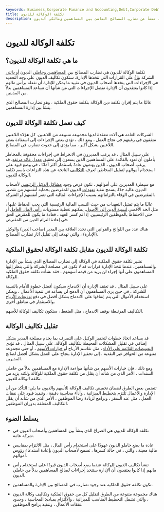 ```yaml
---
keywords: Business,Corporate Finance and Accounting,Debt,Corporate Debt
title: تكلفة الوكالة للديون
description: تكلفة الوكالة للديون هي مشكلة تنشأ عن تضارب المصالح الناشئ بين المساهمين ومالكي الديون.
---
```


# تكلفة الوكالة للديون
## ما هي تكلفة الوكالة للديون؟

تكلفة الوكالة للديون هي تضارب المصالح بين [المساهمين وحاملي](/shareholder) الديون [أو دائني](/creditor) الشركة [بناءً](/bondholder) على القرارات التي تتخذها الإدارة. ستكون تكاليف الديون على وجه التحديد هي الإجراءات التي يتخذها أصحاب الديون في تقييد ما يمكن للإدارة أن تفعله برأس مالهم إذا كانوا يعتقدون أن الإدارة تفضل الإجراءات التي من شأنها أن تساعد المساهمين بدلاً من المدينين.

غالبًا ما يتم إقران تكلفة دين الوكالة بتكلفة حقوق الملكية ، وهو تضارب المصالح الذي ينشأ بين إدارة المساهمين.

## كيف تعمل تكلفة الوكالة للديون

الشركات العامة هي آلات معقدة لديها مجموعة متنوعة من اللاعبين. كل هؤلاء اللاعبين متفقون في رغبتهم في نجاح العمل ، ومع ذلك ، تؤدي بعض الإجراءات إلى استفادة بعض اللاعبين بشكل أكبر ، مما يؤدي إلى حدوث تضارب في المصالح.

على سبيل المثال ، قد يرغب المديرون في الانخراط في إجراءات محفوفة بالمخاطر يأملون أن تعود بالفائدة على المساهمين الذين يسعون إلى تحقيق [معدل عائد مرتفع](/rateofreturn). قد يرغب أصحاب الديون ، الذين يهتمون عادةً باستثمار أكثر أمانًا ، في وضع قيود على استخدام أموالهم لتقليل المخاطر. تُعرف [التكاليف](/agencycosts) الناتجة عن هذه النزاعات باسم تكلفة الوكالة للديون.

مع سيطرة المديرين على أموالهم ، تكون فرص وجود [مشاكل الوكيل الرئيسي](/agencyproblem) لأصحاب الديون عالية جدًا. يسمح تنفيذ [تعهدات](/covenant) الديون للمقرضين بحماية أنفسهم من تقصير المقترضين في الوفاء بالتزاماتهم بسبب الإجراءات المالية التي تضر أنفسهم أو الشركة.

غالبًا ما يتم تمثيل التعهدات من حيث النسب المالية الرئيسية التي يجب الحفاظ عليها ، مثل الحد الأقصى [لنسبة الدين إلى الأصول](/totaldebttototalassets). يمكنهم تغطية مستويات [رأس المال العامل](/workingcapital) أو حتى الاحتفاظ بالموظفين الرئيسيين. إذا تم كسر العهد ، فعادة ما يكون للمقرض الحق في إعادة التزام الدين من المقترض.

هناك عدد من اللوائح والقوانين التي تحدد العلاقة بين المدير (صاحب الدين) والوكيل (الإدارة) ، والتي تهدف إلى تقليل آثار تضارب المصالح.

## تكلفة الوكالة للديون مقابل تكلفة الوكالة لحقوق الملكية

تشير تكلفة حقوق الملكية في الوكالة إلى تضارب المصالح الذي ينشأ بين الإدارة والمساهمين. عندما تتخذ الإدارة قرارات قد لا تكون في مصلحة الشركة والتي ينظر إليها المساهمون على أنها إجراء لن يزيد من قيمة أسهمهم ، فقد نشأت تكلفة حقوق الملكية للوكالة.

على سبيل المثال ، قد تعتقد الإدارة أن الاندماج سيكون أفضل خطوة للأمام بالنسبة للشركة ، في حين يرى المساهمون أن الدمج لن يساعد في تنمية الأعمال ، ويمكن استخدام الأموال التي يتم إنفاقها على الاندماج بشكل أفضل في دفع [توزيعات الأرباح](/dividend) والاستثمار في مناطق أخرى.

التكاليف المرتبطة بوقف الاندماج ، مثل الضغط ، ستكون تكاليف الوكالة للأسهم.

## تقليل تكاليف الوكالة

قد يساعد اتخاذ خطوات لتحفيز الوكيل على التصرف بما يخدم مصلحة المدير بشكل إضافي في تقليل المشكلات المحيطة بتكاليف الوكالة. على سبيل المثال ، قد تؤدي [التعويضات القائمة على الأداء](/performancecompensation) ، مثل تقاسم الأرباح أو [خيارات الأسهم](/stockoption) ، أو حتى مجموعة متنوعة من الحوافز غير النقدية ، إلى تحفيز الإدارة بنجاح على العمل بشكل أفضل لصالح المديرين.

ومع ذلك ، فإن خيارات الأسهم من شأنها مواءمة الإدارة مع المساهمين بدلاً من حاملي السندات ، الأمر الذي من شأنه أن يقلل من تكلفة حقوق الملكية للوكالة ولكنه يزيد من تكلفة الوكالة للديون.

تتضمن بعض الطرق لضمان تخفيض تكاليف الوكالة للأسهم والديون ما يلي: التأكد من أن الإدارة والأعمال تلتزم بتخطيط الميزانية ، وأداء محاسبة دقيقة ، وتنفيذ قيود على نفقات العمل ، مثل عند السفر ، وبرامج لزيادة رضا الموظفين ، الأمر الذي من شأنه أن يقلل التكاليف المتعلقة بدوران الموظفين.

## يسلط الضوء

- تكلفة الوكالة للديون هي الصراع الذي ينشأ بين المساهمين وأصحاب الديون في شركة عامة.

- عادة ما يضع حاملو الديون عهودًا على استخدام رأس المال ، مثل الالتزام بمقاييس مالية معينة ، والتي ، في حالة كسرها ، تسمح لأصحاب الديون بإعادة استدعاء رؤوس أموالهم.

- تنشأ تكاليف الديون للوكالة عندما يضع أصحاب الديون قيودًا على استخدام رأس مالهم إذا كانوا يعتقدون أن الإدارة ستتخذ إجراءات لصالح المساهمين بدلاً من حاملي الديون.

- تكون تكلفة حقوق الملكية عند وجود تضارب في المصالح بين الإدارة والمساهمين.

- هناك مجموعة متنوعة من الطرق لتقليل كل من حقوق الملكية وتكاليف وكالة الديون ، والتي تشمل التخطيط المناسب للميزانية ، والالتزام بمبادئ المحاسبة ، وحدود نفقات الأعمال ، وتنفيذ برامج الموظفين.

